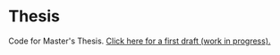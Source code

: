 # Thesis
Code for Master's Thesis.
[Click here for a first draft (work in progress).](https://github.com/gxh2932/Thesis/files/9834679/Thesis.1.pdf)
